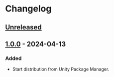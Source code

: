 # Changelog

## [Unreleased]

## [1.0.0] - 2024-04-13
### Added
- Start distribution from Unity Package Manager.

[Unreleased]: https://github.com/paochanz/UnityGoogleSpreadsheet/compare/v1.0.0...HEAD
[1.0.0]: https://github.com/paochanz/UnityGoogleSpreadsheet/releases/tag/v1.0.0
